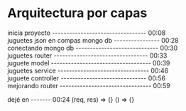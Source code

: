 # Arquitectura por capas

inicia proyecto --------------------------------- 00:08  
juguetes json en compas mongo db ---------------- 00:28  
conectando mongo db ----------------------------- 00:30  
juguetes router --------------------------------- 00:33  
juguete model ----------------------------------- 00:39  
juguetes service -------------------------------- 00:46  
juguete controller ------------------------------ 00:56  
mejorando router -------------------------------- 00:59  



dejé en ------- 00:24
(req, res) => {}
() => {}